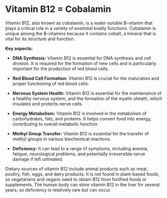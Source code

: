 # Vitamin B12 = Cobalamin

Vitamin B12, also known as cobalamin, is a water-soluble B-vitamin that plays a critical role in a variety of essential bodily functions. Cobalamin is unique among the B-vitamins because it contains cobalt, a mineral that is vital for its structure and function.

**Key aspects:**

* **DNA Synthesis:** Vitamin B12 is essential for DNA synthesis and cell division. It is required for the formation of new cells and is particularly important for the production of red blood cells.

* **Red Blood Cell Formation:** Vitamin B12  is crucial for the maturation and proper functioning of red blood cells.

* **Nervous System Health:** Vitamin B12 is essential for the maintenance of a healthy nervous system, and the formation of the myelin sheath, which insulates and protects nerve cells.

* **Energy Metabolism:** Vitamin B12 is involved in the metabolism of carbohydrates, fats, and proteins. It helps convert food into energy, contributing to overall metabolic function.

* **Methyl Group Transfer:** Vitamin B12 is essential for the transfer of methyl groups in various biochemical reactions.

* **Deficiency:** It can lead to a range of symptoms, including anemia, fatigue, neurological problems, and potentially irreversible nerve damage if left untreated.

Dietary sources of vitamin B12 include animal products such as meat, poultry, fish, eggs, and dairy products. It is not found in plant-based foods, so vegetarians and vegans need to obtain B12 from fortified foods or supplements. The human body can store vitamin B12 in the liver for several years, so deficiency is relatively rare but can occur.
